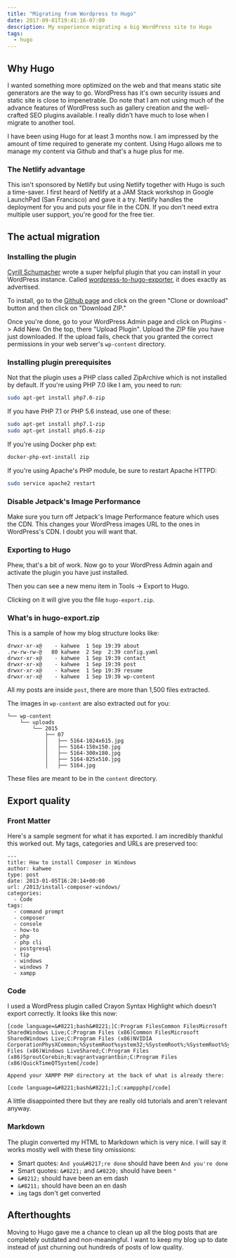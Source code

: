 ```yaml
---
title: "Migrating from Wordpress to Hugo"
date: 2017-09-01T19:41:16-07:00
description: My experience migrating a big WordPress site to Hugo
tags:
  - hugo
---
```


## Why Hugo

I wanted something more optimized on the web and that means static site generators are the way to go. WordPress has it's own security issues and static site is close to impenetrable. Do note that I am not using much of the advance features of WordPress such as gallery creation and the well-crafted SEO plugins available. I really didn't have much to lose when I migrate to another tool.

I have been using Hugo for at least 3 months now. I am impressed by the amount of time required to generate my content. Using Hugo allows me to manage my content via Github and that's a huge plus for me.

### The Netlify advantage

This isn't sponsored by Netlify but using Netlify together with Hugo is such a time-saver. I first heard of Netlify at a JAM Stack workshop in Google LaunchPad (San Francisco) and gave it a try. Netlify handles the deployment for you and puts your file in the CDN. If you don't need extra multiple user support, you're good for the free tier.

## The actual migration

### Installing the plugin

[Cyrill Schumacher](https://github.com/SchumacherFM) wrote a super helpful plugin that you can install in your WordPress instance. Called [wordpress-to-hugo-exporter](https://github.com/SchumacherFM/wordpress-to-hugo-exporter), it does exactly as advertised.

To install, go to the [Github page](https://github.com/SchumacherFM/wordpress-to-hugo-exporter) and click on the green "Clone or download" button and then click on "Download ZIP."

Once you're done, go to your WordPress Admin page and click on Plugins -> Add New. On the top, there "Upload Plugin". Upload the ZIP file you have just downloaded. If the upload fails, check that you granted the correct permissions in your web server's `wp-content` directory.

### Installing plugin prerequisites

Not that the plugin uses a PHP class called ZipArchive which is not installed by default. If you're using PHP 7.0 like I am, you need to run:

```sh
sudo apt-get install php7.0-zip
```

If you have PHP 7.1 or PHP 5.6 instead, use one of these:

```sh
sudo apt-get install php7.1-zip
sudo apt-get install php5.6-zip
```

If you're using Docker php ext:

```sh
docker-php-ext-install zip
```

If you're using Apache's PHP module, be sure to restart Apache HTTPD:

```sh
sudo service apache2 restart
```

### Disable Jetpack's Image Performance

Make sure you turn off Jetpack's Image Performance feature which uses the CDN. This changes your WordPress images URL to the ones in WordPress's CDN. I doubt you will want that.

### Exporting to Hugo

Phew, that's a bit of work. Now go to your WordPress Admin again and activate the plugin you have just installed.

Then you can see a new menu item in Tools -> Export to Hugo.

Clicking on it will give you the file `hugo-export.zip`.

### What's in hugo-export.zip

This is a sample of how my blog structure looks like:

```
drwxr-xr-x@    - kahwee  1 Sep 19:39 about
.rw-rw-rw-@   80 kahwee  2 Sep  2:39 config.yaml
drwxr-xr-x@    - kahwee  1 Sep 19:39 contact
drwxr-xr-x@    - kahwee  1 Sep 19:39 post
drwxr-xr-x@    - kahwee  1 Sep 19:39 resume
drwxr-xr-x@    - kahwee  1 Sep 19:39 wp-content
```

All my posts are inside `post`, there are more than 1,500 files extracted.

The images in `wp-content` are also extracted out for you:

```
└── wp-content
    └── uploads
        └── 2015
            ├── 07
            │   ├── 5164-1024x615.jpg
            │   ├── 5164-150x150.jpg
            │   ├── 5164-300x180.jpg
            │   ├── 5164-825x510.jpg
            │   ├── 5164.jpg
```
These files are meant to be in the `content` directory.

## Export quality

### Front Matter

Here's a sample segment for what it has exported. I am incredibly thankful this worked out. My tags, categories and URLs are preserved too:

```
---
title: How to install Composer in Windows
author: kahwee
type: post
date: 2013-01-05T16:20:14+00:00
url: /2013/install-composer-windows/
categories:
  - Code
tags:
  - command prompt
  - composer
  - console
  - how-to
  - php
  - php cli
  - postgresql
  - tip
  - windows
  - windows 7
  - xampp
```

### Code

I used a WordPress plugin called Crayon Syntax Highlight which doesn't export correctly. It looks like this now:

```
[code language=&#8221;bash&#8221;]C:Program FilesCommon FilesMicrosoft SharedWindows Live;C:Program Files (x86)Common FilesMicrosoft SharedWindows Live;C:Program Files (x86)NVIDIA CorporationPhysXCommon;%SystemRoot%system32;%SystemRoot%;%SystemRoot%System32Wbem;%SYSTEMROOT%System32WindowsPowerShellv1.0;C:Program Files (x86)Windows LiveShared;C:Program Files (x86)SproutCorebin;N:vagrantvagrantbin;C:Program Files (x86)QuickTimeQTSystem[/code]

Append your XAMPP PHP directory at the back of what is already there:

[code language=&#8221;bash&#8221;];C:xamppphp[/code]
```

A little disappointed there but they are really old tutorials and aren't relevant anyway.

### Markdown

The plugin converted my HTML to Markdown which is very nice. I will say it works mostly well with these tiny omissions:

* Smart quotes: `And you&#8217;re done` should have been `And you're done`
* Smart quotes: `&#8221;` and `&#8220;` should have been `"`
* `&#8212;` should have been an em dash
* `&#8211;` should have been an en dash
* `img` tags don't get converted

## Afterthoughts

Moving to Hugo gave me a chance to clean up all the blog posts that are completely outdated and non-meaningful. I want to keep my blog up to date instead of just churning out hundreds of posts of low quality.

